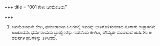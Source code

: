 +++
title = "001 ಕೇಳು ಜನಮೇಜಯ"

+++
1. ಜನಮೇಜಯನೇ ಕೇಳು, ಧರ್ಮರಾಯನ ಓಲಗದಲ್ಲಿ ಇವರನ್ನು ಭೀತಿಗೊಳಿಸುವಂತಹ ನೂರಾರು ಉತ್ಪಾತಗಳು ಉಂಟಾದವು. ಧರ್ಮರಾಯನು ಬ್ರಾಹ್ಮಣರನ್ನು  ಇದೇನೆಂದು ಕೇಳಲು, ಧೌಮ್ಯರೇ ಮೊದಲಾದ ಋಷಿಗಳು ಆ ಶಕುನಗಳ ಫಲಗಳನ್ನು ತಿಳಿಸಿದರು.